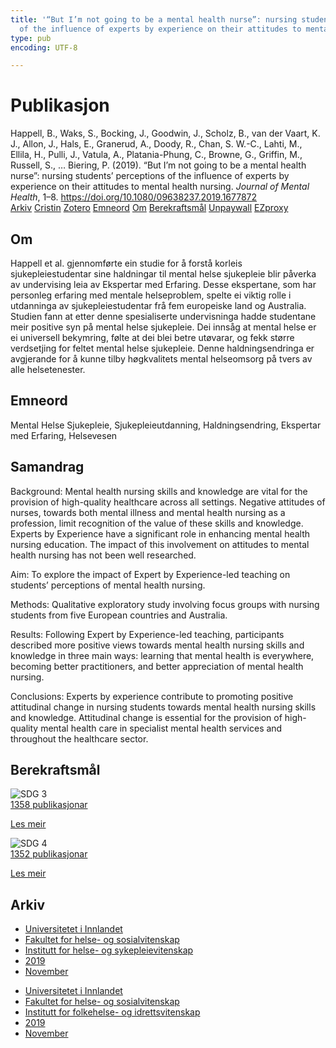 ```yaml
---
title: '“But I’m not going to be a mental health nurse”: nursing students’ perceptions
  of the influence of experts by experience on their attitudes to mental health nursing'
type: pub
encoding: UTF-8

---
```

<h1>Publikasjon</h1>
<article id="csl-bib-container-NJBQFP5S" class="csl-bib-container">
  <div class="csl-bib-body"> <div class="csl-entry">Happell, B., Waks, S., Bocking, J., Goodwin, J., Scholz, B., van der Vaart, K. J., Allon, J., Hals, E., Granerud, A., Doody, R., Chan, S. W.-C., Lahti, M., Ellila, H., Pulli, J., Vatula, A., Platania-Phung, C., Browne, G., Griffin, M., Russell, S., … Biering, P. (2019). “But I’m not going to be a mental health nurse”: nursing students’ perceptions of the influence of experts by experience on their attitudes to mental health nursing. <i>Journal of Mental Health</i>, 1–8. <a href="https://doi.org/10.1080/09638237.2019.1677872">https://doi.org/10.1080/09638237.2019.1677872</a></div> </div>
  <div class="csl-bib-buttons">
    <a href="#taxonomy-article-NJBQFP5S" alt="archive" class="csl-bib-button">Arkiv</a>
    <a href="https://app.cristin.no/results/show.jsf?id=1743136" alt="Cristin" class="csl-bib-button">Cristin</a>
    <a href="http://zotero.org/groups/5881554/items/NJBQFP5S" alt="Zotero" class="csl-bib-button">Zotero</a>
    <a href="#keywords-article-NJBQFP5S" alt="keywords" class="csl-bib-button">Emneord</a>
    <a href="#about-article-NJBQFP5S" alt="about_pub" class="csl-bib-button">Om</a>
    <a href="#sdg-article-NJBQFP5S" alt="sdg" class="csl-bib-button">Berekraftsmål</a>
    <a href="https://doi.org/10.1080/09638237.2019.1677872" alt="Unpaywall" class="csl-bib-button">Unpaywall</a>
    <a href="https://doi.org/10.1080/09638237.2019.1677872" alt="EZproxy" class="csl-bib-button">EZproxy</a>
  </div>
  <div id="csl-bib-meta-container-NJBQFP5S"></div>
</article>
<div id="csl-bib-meta-NJBQFP5S" class="csl-bib-meta">
  <article id="about-article-NJBQFP5S" class="about_pub-article">
    <h1>Om</h1>
    Happell et al. gjennomførte ein studie for å forstå korleis sjukepleiestudentar sine haldningar til mental helse sjukepleie blir påverka av undervising leia av Ekspertar med Erfaring. Desse ekspertane, som har personleg erfaring med mentale helseproblem, spelte ei viktig rolle i utdanninga av sjukepleiestudentar frå fem europeiske land og Australia. Studien fann at etter denne spesialiserte undervisninga hadde studentane meir positive syn på mental helse sjukepleie. Dei innsåg at mental helse er ei universell bekymring, følte at dei blei betre utøvarar, og fekk større verdsetjing for feltet mental helse sjukepleie. Denne haldningsendringa er avgjerande for å kunne tilby høgkvalitets mental helseomsorg på tvers av alle helsetenester.
  </article>
  <article id="keywords-article-NJBQFP5S" class="keywords-article">
    <h1>Emneord</h1>
    Mental Helse Sjukepleie, Sjukepleieutdanning, Haldningsendring, Ekspertar med Erfaring, Helsevesen
  </article>
  <article id="abstract-article-NJBQFP5S" class="abstract-article">
    <h1>Samandrag</h1>
    Background: Mental health nursing skills and knowledge are vital for the provision of high-quality healthcare across all settings. Negative attitudes of nurses, towards both mental illness and mental health nursing as a profession, limit recognition of the value of these skills and knowledge. Experts by Experience have a significant role in enhancing mental health nursing education. The impact of this involvement on attitudes to mental health nursing has not been well researched. 
 
Aim: To explore the impact of Expert by Experience-led teaching on students’ perceptions of mental health nursing. 
 
Methods: Qualitative exploratory study involving focus groups with nursing students from five European countries and Australia. 
 
Results: Following Expert by Experience-led teaching, participants described more positive views towards mental health nursing skills and knowledge in three main ways: learning that mental health is everywhere, becoming better practitioners, and better appreciation of mental health nursing. 
 
Conclusions: Experts by experience contribute to promoting positive attitudinal change in nursing students towards mental health nursing skills and knowledge. Attitudinal change is essential for the provision of high-quality mental health care in specialist mental health services and throughout the healthcare sector.
  </article>
  <article id="sdg-article-NJBQFP5S" class="sdg-article">
    <h1>Berekraftsmål</h1>
    <div class="sdg-container"><div id="sdg3" class="sdg">
        <img src="{{< params subfolder >}}images/sdg/sdg03_nn.png" class="image" alt="SDG 3">
        <div class="sdg-overlay">
          <a href="{{< params subfolder >}}nn/archive/?sdg=3#archive" class="sdg-publication-count"><span>1358</span> publikasjonar</a>
          <p><a href="https://fn.no/om-fn/fns-baerekraftsmaal/god-helse-og-livskvalitet?lang=nno-NO" class="sdg-read-more">Les meir</a></p>
        </div>
      </div> <div id="sdg4" class="sdg">
        <img src="{{< params subfolder >}}images/sdg/sdg04_nn.png" class="image" alt="SDG 4">
        <div class="sdg-overlay">
          <a href="{{< params subfolder >}}nn/archive/?sdg=4#archive" class="sdg-publication-count"><span>1352</span> publikasjonar</a>
          <p><a href="https://fn.no/om-fn/fns-baerekraftsmaal/god-utdanning?lang=nno-NO" class="sdg-read-more">Les meir</a></p>
        </div>
      </div></div>
  </article>
  <article id="taxonomy-article-NJBQFP5S" class="taxonomy-article">
    <h1>Arkiv</h1>
    <ul>
      <li><a href="{{< params subfolder >}}nn/archive/?key=3DCRN523">Universitetet i Innlandet</a></li>
      <li><a href="{{< params subfolder >}}nn/archive/?key=IDKFS3MX">Fakultet for helse- og sosialvitenskap</a></li>
      <li><a href="{{< params subfolder >}}nn/archive/?key=GTV4ECMZ">Institutt for helse- og sykepleievitenskap</a></li>
      <li><a href="{{< params subfolder >}}nn/archive/?key=E7THIEEM">2019</a></li>
      <li><a href="{{< params subfolder >}}nn/archive/?key=JHJ6HJUL">November</a></li>
    </ul>
    <ul>
      <li><a href="{{< params subfolder >}}nn/archive/?key=3DCRN523">Universitetet i Innlandet</a></li>
      <li><a href="{{< params subfolder >}}nn/archive/?key=IDKFS3MX">Fakultet for helse- og sosialvitenskap</a></li>
      <li><a href="{{< params subfolder >}}nn/archive/?key=FJXE3Z8X">Institutt for folkehelse- og idrettsvitenskap</a></li>
      <li><a href="{{< params subfolder >}}nn/archive/?key=MXF6ZEHK">2019</a></li>
      <li><a href="{{< params subfolder >}}nn/archive/?key=NVPXGCMW">November</a></li>
    </ul>
  </article>
</div>
